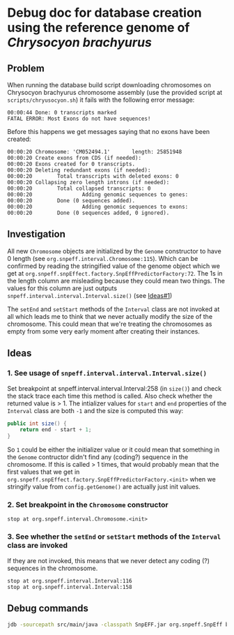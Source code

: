 # Debug doc for database creation using the reference genome of _Chrysocyon brachyurus_

## Problem
When running the database build script downloading chromosomes on Chrysocyon brachyurus chromosome assembly
(use the provided script at `scripts/chryusocyon.sh`) it fails with the following error message:

```
00:00:44 Done: 0 transcripts marked
FATAL ERROR: Most Exons do not have sequences!
```

Before this happens we get messages saying that no exons have been created:

```
00:00:20 Chromosome: 'CM052494.1'       length: 25851948
00:00:20 Create exons from CDS (if needed):
00:00:20 Exons created for 0 transcripts.
00:00:20 Deleting redundant exons (if needed):
00:00:20        Total transcripts with deleted exons: 0
00:00:20 Collapsing zero length introns (if needed):
00:00:20        Total collapsed transcripts: 0
00:00:20                Adding genomic sequences to genes:
00:00:20        Done (0 sequences added).
00:00:20                Adding genomic sequences to exons:
00:00:20        Done (0 sequences added, 0 ignored).
```

## Investigation
All new `Chromosome` objects are initialized by the `Genome` constructor to have 0 length
(see `org.snpeff.interval.Chromosome:115`). Which can be confirmed by reading the stringified
value of the genome object which we get at `org.snpeff.snpEffect.factory.SnpEffPredictorFactory:72`.
The 1s in the length column are misleading because they could mean two things.
The values for this column are just outputs `snpeff.interval.interval.Interval.size()`
(see [Ideas#1](#ideas))

The `setEnd` and `setStart` methods of the `Interval` class are not invoked at all which leads
me to think that we never actually modify the size of the chromosome. This could mean that
we're treating the chromosomes as empty from some very early moment after creating their
instances.

## Ideas
### 1. See usage of `snpeff.interval.interval.Interval.size()`
Set breakpoint at snpeff.interval.interval.Interval:258 (in `size()`) and check the stack
trace each time this method is called. Also check whether the returned value is > 1.
The intializer values for `start` and `end` properties of the `Interval` class
are both `-1` and the size is computed this way:

```java
public int size() {
    return end - start + 1;
}
```

So `1` could be either the initializer value or it could mean that something in the `Genome`
contructor didn't find any (coding?) sequence in the chromosome.
If this is called > 1 times, that would probably mean that the first values that we get
in `org.snpeff.snpEffect.factory.SnpEffPredictorFactory.<init>` when we stringify value
from `config.getGenome()` are actually just init values.

### 2. Set breakpoint in the `Chromosome` constructor
```
stop at org.snpeff.interval.Chromosome.<init>
```

### 3. See whether the `setEnd` or `setStart` methods of the `Interval` class are invoked
If they are not invoked, this means that we never detect any coding (?) sequences in the chromosome.

```
stop at org.snpeff.interval.Interval:116
stop at org.snpeff.interval.Interval:158
```


## Debug commands
```bash
jdb -sourcepath src/main/java -classpath SnpEFF.jar org.snpeff.SnpEff build -genbank -v GCA_028533335
```
